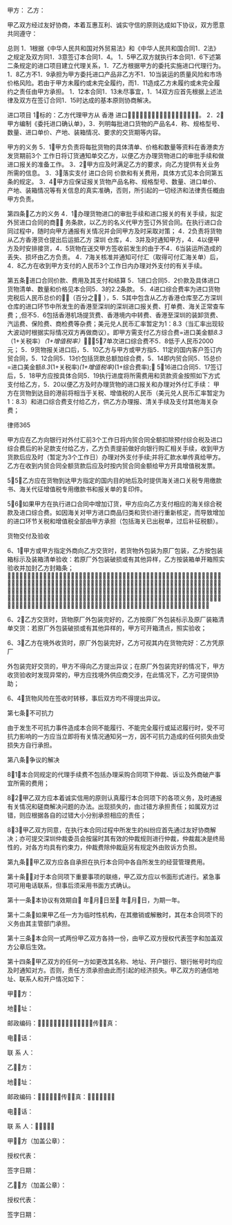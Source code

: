 
 甲方：
 乙方：
 
 甲乙双方经过友好协商，本着互惠互利、诚实守信的原则达成如下协议，双方愿意共同遵守：
 
 总则
 1．1根据《中华人民共和国对外贸易法》和《中华人民共和国合同1．2法》之规定及双方同1．3意签订本合同1．4。
 1．5甲乙双方就执行本合同1．6下述第二条规定的进口项目建立代理关系，1．7乙方根据甲方的委托实施进口代理行为。
 1．8乙方不1．9承担为甲方委托进口产品非乙方不1．10当装运的质量风险和市场价格风险。若由于甲方未履约或未完全履约，而1．11造成乙方未履约或未完全履约之责任由甲方承担。
 1．12本合同1．13未尽事宜，1．14双方应首先根据上述法律及双方在签订合同1．15时达成的基本原则协商解决。
 
 进口项目
 1标的：乙方代理甲方从
香港
进口。
 2．2甲方编制《委托进口确认单》，3．列明每批进口货物的产品名4．称、规格型号、数量、进口单价、产地、装箱情况、要求的交货期等内容。
 
 甲方的义务
 5．1甲方负责将每批货物的具体清单、价格和数量等资料在香港卖方发货期前3个
 工作日将订货通知单交乙方，以便乙方办理货物进口的审批手续和做进口报关的准备工作。
 3．2甲方应及时满足乙方的要求，向乙方提供有关业务所需的信息。
 3．3落实支付
进口合同
价款和有关费用，具体方式见本合同第五条的规定。
 3．4甲方应保证报关货物产品名称、规格型号、数量、进口单价、产地、装箱情况等有关信息的真实准确，否则，所引起的一切经济和法律责任概由甲方负责。
 
 第四条乙方的义务
 4．1办理货物进口的审批手续和进口报关的有关手续，拟定外贸进口合同的商 务条款，以乙方的名义代甲方签订外贸合同。在执行进口合同过程中，随时向甲方通报有关情况并会同甲方及时采取对策；
 4．2负责将货物从乙方香港货仓提出后运抵乙方
深圳
仓库，4．3并及时通知甲方，4．4以便甲方及时安排接货，4．5货物在送交甲方签收前发生的由于不4．6当装运所造成的丢失、损坏由乙方负责。
 4．7海关核准并通知可付汇（取得可付汇海关单）后，4．8乙方在收到甲方支付的人民币3个工作日内办理对外支付的有关手续。
 
 第五条进口合同价款、费用及其支付和结算
 5．1进口合同5．2价款及具体进口货物清单、数量和价格见本合同5．3的2.2条款。
 5．4进口综合费率为进口货物完税后人民币总价的（百分之 ），5．5其中包含从乙方香港仓库至乙方深圳仓库的进口环节中所发生的香港至深圳的深圳进口报关费、打单费、海关正常查车费；,但不5．6包括香港机场提货费、香港境内中转费、香港至深圳的装卸货费、汽运费、保险费、商检费等杂费；美元兑人民币汇率暂定为1：8.3（当汇率出现较大波动时根据实际情况双方再做商议）。即甲方需支付乙方综合费=进口美金额*8.3* （1+关税率）*（1+增值税率）*，5．7单次进口综合费不5．8低于人民币2000元；
 5．9货物报关进口后，5．10乙方与甲方或甲方指5．11定的国内客户签订内贸合同，5．12合同5．13价包括货款总额加综合费，5．14即内贸合同5．15总价=进口美金额*8.3*(1+关税率)*(1+增值税率)*(1+综合费率);
 5．16进口合同5．17签订后，5．18甲方应按具体合同5．19执行进度将所需费用和货款资金按照如下方式支付给乙方，5．20以便乙方及时办理货物的进口报关和办理对外付汇手续：
 甲方在货物到达目的港前将相当于关税、增值税的人民币（美元兑人民币汇率暂定为1：8.3）和进口综合费支付给乙方，供乙方办理报、清关手续及支付其他海关杂费；




 
律师365






 甲方应在乙方向银行对外付汇前3个工作日将内贸合同全额扣除预付综合税及进口综合费后的补足款支付给乙方，乙方负责提前做好向银行购汇相关手续，收到甲方货款后应及时（暂定为3个工作日）办理对外支付手续;并将汇款水单传真给甲方。乙方在收到内贸合同全额货款后应及时按内贸合同金额给甲方开具增值税发票。

 5．5乙方应在货物到达甲方指定的国内目的地后及时提供海关进口关税专用缴款书、海关代征增值税专用缴款书和报关单的复印件。

 5．6如果甲方在执行进口合同中增加订货，甲方应向乙方支付相应的海关综合税款及进口综合费。如因海关对甲方进口商品归类和货价进行重新核定，而导致增加的进口环节关税和增值税全部由甲方承担（包括海关已出税单，过后补征税额）。

 

 货物交付及验收

 6、1甲方或甲方指定外商向乙方交货时，若货物外包装为原厂包装，乙方按包装箱标示及装箱清单验收：若原厂外包装破损或有其他异样，乙方按装箱单开箱照实验收并加封乙方封箱条； 

 6、2乙方交货时，货物原厂外包装完好的，乙方按原厂外包装标示及原厂装箱清单交货：若原厂外包装破损或有其他异样的，甲方可开箱清点，照实验收；

 6、3乙方在境外收货时，原厂外包装完好，乙方可视其内在货物完好：乙方凭原厂

 外包装完好交货的，甲方不得向乙方提出异议；在原厂外包装完好的情况下，甲方收货验收时发现异常的，甲方应找境外供应商交涉，在此情况下，乙方可提供协助；

 6、4货物风险在签收时转移，事后双方均不得提出异议。

 

 第七条不可抗力

 由于发生不可抗力事件造成本合同不能履行、不能完全履行或延迟履行时，受不可抗力影响的一方应当立即将有关情况通知另一方，因不可抗力造成的任何损失由受损失方自行承担。

 

 第八条争议的解决

 8．1本合同规定的代理手续费不包括办理采购合同项下仲裁、诉讼及外商破产事宜所需的费用；

 8．2甲乙双方应本着诚实信用的原则认真履行本合同项下的各项义务，及时通报有关情况和磋商解决问题的办法。出现损失的，由过错方承担责任；如属双方过错，则应根据各自的过错大小分别承担相应的责任；

 8．3甲乙双方同意，在执行本合同过程中所发生的纠纷应首先通过友好协商解决；亦可提交深圳仲裁委员会按届时其有效的仲裁规则进行仲裁，仲裁裁决是终局性的，对各方均具有约束力，仲裁费除仲裁庭另有规定外由败诉方负担。

 

 第九条甲乙双方应各自承担在执行本合同中各自所发生的经营管理费用。

 

 第十条对于本合同项下重要事项的联络，甲乙双方应以书面形式进行。紧急事项可用电话联系，但事后须采用书面方式确认。

 

 第十一条本协议有效期自 年月日至 年月日，为期一年。

 

 第十二条如果甲乙任一方为临时性机构，在其撤销或解散时，其在本合同项下的义务由其主管部门承担。

 

 第十三条本合同一式两份甲乙双方各持一份，由甲乙双方授权代表签字和加盖双方公章后生效。

 

 第十四条甲乙双方的任何一方如更改其名称、地址、开户银行、银行帐号时均应及时通知对方。否则，责任方须承担由此而引起的经济损失。甲乙双方的通信地址、联系人和开户情况如下：

 甲方：

 地址：

 邮政编码：传真：

 电话： 

 联 系 人：

 

 乙方：

 

 地址：

 

 邮政编码：传真： 

 电话：

 

 联 系 人：

 甲方（加盖公章）：

 授权代表：

 签字日期：

 

 乙方（加盖公章）： 

 

 授权代表：

 签字日期：  


 

 
 
 
 
 
  


  
 

  


  


  
 
 
 
 

